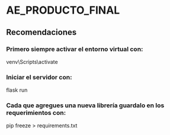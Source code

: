 # AE_PRODUCTO_FINAL

## Recomendaciones
### Primero siempre activar el entorno virtual con: 
venv\Scripts\activate

### Iniciar el servidor con: 
flask run

### Cada que agregues una nueva librería guardalo en los requerimientos con: 
pip freeze > requirements.txt
